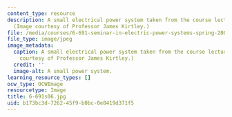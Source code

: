 ```yaml
---
content_type: resource
description: A small electrical power system taken from the course lecture notes.
  (Image courtesy of Professor James Kirtley.)
file: /media/courses/6-691-seminar-in-electric-power-systems-spring-2006/b173bc3d726245f9b0bc0e8419d371f5_6-691s06.jpg
file_type: image/jpeg
image_metadata:
  caption: A small electrical power system taken from the course lecture notes. (Image
    courtesy of Professor James Kirtley.)
  credit: ''
  image-alt: A small power system.
learning_resource_types: []
ocw_type: OCWImage
resourcetype: Image
title: 6-691s06.jpg
uid: b173bc3d-7262-45f9-b0bc-0e8419d371f5
---
```

